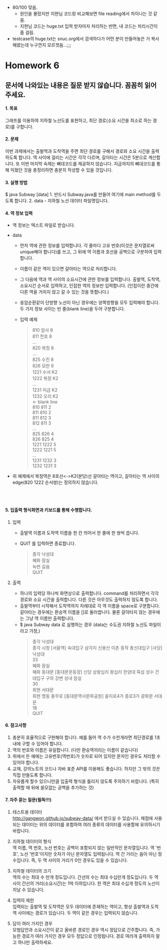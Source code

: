* 80/100 맞음.
    - 원인을 몰랐지만 지현님 코드랑 비교해보면 file reading에서 차이나는 것 같음.
    - 지현님 코드는 huge.txt 입력 받자마자 처리하는 반면, 내 코드는 처리시간이 좀 걸림.
* testcase의 huge.txt는 snuc.org에서 검색하다가 어떤 분이 만들어놓은 거 복사해왔는데 누구껀지 모르겟음...;;;

# Homework 6
## 문서에 나와있는 내용은 질문 받지 않습니다. 꼼꼼히 읽어주세요.
#### 1. 목표     
그래프를 이용하여 지하철 노선도를 표현하고, 최단 경로(소요 시간을 최소로 하는 경로)를 구합니다.

#### 2. 문제     
이번 과제에서는 출발역과 도착역을 주면 최단 경로를 구해서 경로와 소요 시간을 출력하도록 합니다. 역 사이에 걸리는 시간은 각각 다르며, 갈아타는 시간은 5분으로 계산합니다.
또 이번 마지막 숙제는 뼈대코드를 제공하지 않습니다. 지금까지의 뼈대코드를 통해 익혔던 것을 총정리하면 충분히 작성할 수 있을 것입니다.

#### 3. 실행 방법        
$ java Subway [data]
    1.	반드시 Subway.java를 만들어 여기에 main method를 두도록 합니다.
    2.	data - 지하철 노선 데이터 파일명입니다.

#### 4. 역 정보 입력
 * 역 정보는 텍스트 파일로 받습니다.

*	data        
    - 먼저 역에 관한 정보를 입력합니다. 각 줄마다 고유 번호(이것은 문자열로써 unique해야 합니다)를 쓰고, 그 뒤에 역 이름과 호선을 공백으로 구분하여 입력합니다.
    
    - 이름이 같은 역이 있으면 갈아타는 역으로 처리합니다.
    
    
    - 그 다음에 역과 역 사이의 소요시간에 관한 정보를 입력합니다. 출발역, 도착역, 소요시간 순서로 입력하고, 인접한 역의 정보만 입력합니다. (인접이란 중간에 다른 역을 거치지 않고 갈 수 있는 것을 뜻합니다.) 
    
    - 응암순환같이 단방향 노선이 아닌 경우에는 양쪽방향을 모두 입력해야 합니다.
    두 가지 정보 사이는 빈 줄(blank line)을 두어 구분합니다.        

    - 입력 예제       

        >	810 암사 8      
        >	811 천호 8      
        >	...     
        >	820 복정 8      
        >	...     
        >	825 수진 8      
        >	826 모란 8      
        >	1221 수서 K2        
        >	1222 복정 K2        
        >	...     
        >	1231 미금 K2        
        >	1232 오리 K2        
        	      <- blank line     
        >	810 811 2       
        >	811 810 2       
        >	811 812 3       
        >	812 811 3       
        >	...     
        >	825 826 4       
        >	826 825 4       
        >	1221 1222 5     
        >	1222 1221 5     
        >	...     
        >	1231 1232 3     
        >   1232 1231 3     

* 위 예제에서 복정역은 8호선<->K2(분당)선 갈아타는 역이고, 갈아타는 역 사이의 edge(820 1222 순서쌍)는 정의하지 않습니다. 
<br>
<br>

#### 5. 입출력 형식화면과 키보드를 통해 수행합니다.
1.	입력
    - 출발역 이름과 도착역 이름을 한 칸 띄어서 한 줄에 한 쌍씩 씁니다.        
    - QUIT 를 입력하면 종료합니다.        

        > 종각 낙성대     
        > 혜화 잠실       
        > 녹번 길음       
        > QUIT

1.	출력    
    - 하나의 입력당 하나씩 화면상으로 출력합니다. command를 처리하면서 각각 경로와 소요 시간을 출력합니다. 다른 것은 아무것도 출력하지 않도록 합니다.
    - 출발역부터 시작해서 도착역까지 차례대로 각 역 이름을 space로 구분합니다. 갈아타는 경우에는 환승역 이름을 []로 둘러쌉니다. 물론 갈아타지 않는 경우에는 그냥 역 이름만 출력합니다.
    - $ java Subway data 로 실행하는 경우 (data는 수도권 지하철 노선도 파일이라고 가정,)
        > 종각 낙성대       
        > 종각 시청 [서울역] 숙대입구 삼각지 신용산 이촌        동작 총신대입구 [사당] 낙성대     
        > 33        
        > 혜화 잠실     
        > 혜화 동대문 [동대문운동장] 신당 상왕십리              왕십리 한양대 뚝섬 성수 건대입구 구의 강변              성내 잠실      
        > 30        
        > 회현 서대문       
        > 회현 명동 충무로 [동대문역사문화공원]                 을지로4가 종로3가 광화문 서대문       
        > 18        
        > QUIT      



#### 6. 참고사항
1.	충분히 효율적으로 구현해야 합니다. 예를 들어 역 수가 수천개라면 최단경로를 1초 내에 구할 수 있어야 합니다.
2.	역의 번호와 이름은 유일합니다. (다만 환승역끼리는 이름이 같습니다)
3.	위에서 든 예에는 고유번호(역번호)가 숫자로 되어 있지만 문자인 경우도 처리할 수 있어야 합니다.
4.	교재, 강의노트의 코드나 자바 표준 API를 이용해도 좋습니다. 하지만 그 밖의 것은 직접 만들도록 합니다.
5.	자유롭게 할수 있으니만큼 입출력 형식을 틀리지 않도록 주의하기 바랍니다. (특히 출력할 때 뒤에 쓸모없는 공백을 추가하는 것)


#### 7. 자주 묻는 질문(필독!!!)
1. 테스트용 데이터      
http://gangwon.github.io/subway-data/ 에서 받으실 수 있습니다.
채점에 사용되는 데이터는 위의 데이터를 포함하여 여러 종류의 데이터를 사용함에 유의하시기 바랍니다.
    
1. 지하철 데이터의 형식     
역 이름, 역 번호, 노선 번호는 공백이 포함되지 않는 일반적인 문자열입니다.
역 '번호', 노선 '번호'이지만 숫자가 아닌 문자열도 입력됩니다.
역 간 거리는 음이 아닌 정수입니다. 즉, 두 역 사이의 거리가 0인 경우도 있을 수 있습니다.
    
1. 지하철 데이터의 크기     
역의 수는 최대 수 만개 정도입니다.
간선의 수는 최대 수십만개 정도입니다.
두 역 사이 간선의 거리(소요시간)는 1억 이하입니다.
한 역은 최대 수십개 정도의 노선이 지날 수 있습니다.
    
1. 입력의 제한      
입력되는 출발역 및 도착역은 모두 데이터에 존재하는 역이고, 항상 출발역과 도착역 사이에는 경로가 있습니다. 두 역이 같은 경우는 입력되지 않습니다.
    
1. 답이 여러 가지인 경우        
모범답안과 소요시간이 같고 올바른 경로인 경우 역시 정답으로 간주합니다. 즉, 가능한 경로가 여러 가지인 경우 모두 정답으로 인정됩니다. 경로 여러개 출력하지 말고 하나만 출력하세요.

